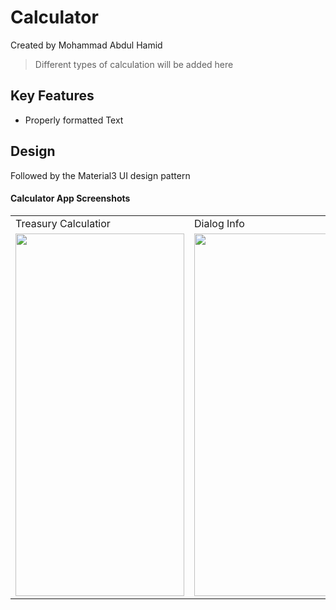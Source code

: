 # Calculator
Created by Mohammad Abdul Hamid


> Different types of calculation will be added here

## Key Features
- Properly formatted Text

## Design
Followed by the Material3 UI design pattern
#### Calculator App Screenshots

<table>
  <tr>
    <td>Treasury Calculatior</td>
     <td>Dialog Info</td>
  </tr>
  <tr>
    <td><img src="https://github.com/abdulhamidrpn/Calculator/assets/40200418/1b3679cd-e409-430e-bb8d-744ceade6eb7" width=270 height=580></td>
    <td><img src="https://github.com/abdulhamidrpn/Calculator/assets/40200418/0aa68aab-efec-4487-a47c-df0e0e38b1c3" width=270 height=580></td>
  </tr>

 </table>
